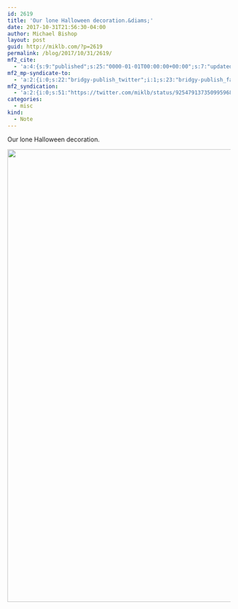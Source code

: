 ```yaml
---
id: 2619
title: 'Our lone Halloween decoration.&diams;'
date: 2017-10-31T21:56:30-04:00
author: Michael Bishop
layout: post
guid: http://miklb.com/?p=2619
permalink: /blog/2017/10/31/2619/
mf2_cite:
  - 'a:4:{s:9:"published";s:25:"0000-01-01T00:00:00+00:00";s:7:"updated";s:25:"0000-01-01T00:00:00+00:00";s:8:"category";a:1:{i:0;s:0:"";}s:6:"author";a:0:{}}'
mf2_mp-syndicate-to:
  - 'a:2:{i:0;s:22:"bridgy-publish_twitter";i:1;s:23:"bridgy-publish_facebook";}'
mf2_syndication:
  - 'a:2:{i:0;s:51:"https://twitter.com/miklb/status/925479137350995968";i:1;s:42:"https://www.facebook.com/10156125408829162";}'
categories:
  - misc
kind:
  - Note
---
```

Our lone Halloween decoration. 

<img src="https://miklb.com/content/uploads/2017/10/halloween_2017-1024x1024.jpg" alt="" width="1024" height="1024" class="u-photo alignnone size-large wp-image-2620" />